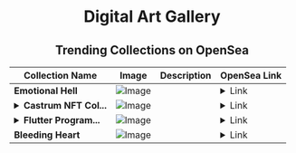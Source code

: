 <div align="center">

# Digital Art Gallery

## Trending Collections on OpenSea

| Collection Name                       | Image                                                                                     | Description                       | OpenSea Link                                                                                          |
|---------------------------------------|-------------------------------------------------------------------------------------------|-----------------------------------|--------------------------------------------------------------------------------------------------------|
| **Emotional Hell** | ![Image](https://i.seadn.io/s/raw/files/80eefd55affb99ffec79e758b2e972f1.png?w=500&auto=format?w=200&auto=format) |  | <details><summary>Link</summary>[Emotional Hell](https://opensea.io/collection/emotional-hell-7)</details> |
| **<details><summary>Castrum NFT Col...</summary>Castrum NFT Collection v.1.0</details>** | ![Image](https://i.seadn.io/s/raw/files/5c04a1ead4ed83014ea9aae3db92fd08.jpg?w=500&auto=format?w=200&auto=format) |  | <details><summary>Link</summary>[Castrum NFT Collection v.1.0](https://opensea.io/collection/castrum-nft-collection-v-1-0-755)</details> |
| **<details><summary>Flutter Program...</summary>Flutter Programming Collection</details>** | ![Image](https://i.seadn.io/s/raw/files/bc4a601ae9324a703b3c022fbe4b83d7.png?w=500&auto=format?w=200&auto=format) |  | <details><summary>Link</summary>[Flutter Programming Collection](https://opensea.io/collection/flutter-programming-collection)</details> |
| **Bleeding Heart** | ![Image](https://i.seadn.io/s/raw/files/336ed7243c4a2da2cd97d0ae10d4a173.png?w=500&auto=format?w=200&auto=format) |  | <details><summary>Link</summary>[Bleeding Heart](https://opensea.io/collection/bleeding-heart-1)</details> |

</div>